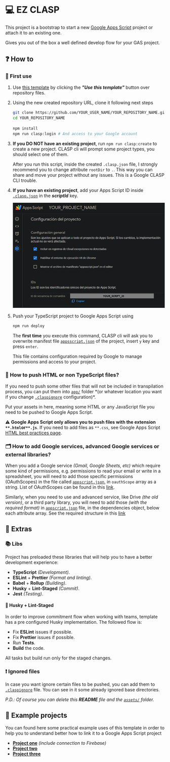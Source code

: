 # 💻 EZ CLASP

This project is a bootstrap to start a new [Google Apps Script](https://developers.google.com/apps-script) project or attach it to an existing one.

Gives you out of the box a well defined develop flow for your GAS project.

## ❓ How to

### 🥇 First use

1. Use [this template](https://github.com/cristobalgvera/ez-clasp) by clicking the **_"Use this template"_** button over repository files.

2. Using the new created repository URL, clone it following next steps

   ```bash
   git clone https://github.com/YOUR_USER_NAME/YOUR_REPOSITORY_NAME.git
   cd YOUR_REPOSITORY_NAME

   npm install
   npm run clasp:login # And access to your Google account
   ```

3. **If you DO NOT have an existing project**, run `npm run clasp:create` to create a new project. CLASP cli will prompt some project types, you should select one of them.

   After you run this script, inside the created `.clasp.json` file, I strongly recommend you to change attribute `rootDir` to `.`. This way you can share and move your project without any issues. This is a Google CLASP CLI trouble.

4. **If you have an existing project**, add your Apps Script ID inside [`.clasp.json`](./.clasp.json) in the **_scriptId_** key.

   ![Project configuration](assets/images/project-configuration.png)

5. Push your TypeScript project to Google Apps Script using

   ```bash
   npm run deploy
   ```

   The **first time** you execute this command, CLASP cli will ask you to overwrite manifest file [`appsscript.json`](./appsscript.json) of the project, insert `y` key and press `enter`.

   This file contains configuration required by Google to manage permissions and access to your project.

### 🤔 How to push HTML or non TypeScript files?

If you need to push some other files that will not be included in transpilation process, you can put them into [`app/`](./app) folder \*(or whatever location you want if you change [`.claspignore`](./.claspignore) configuration)\*.

Put your assets in here, meaning some HTML or any JavaScript file you need to be pushed to Google Apps Script.

⚠️ **Google Apps Script only allows you to push files with the extension `**.html`or`**.js`**. If you need to add files as `**.css`, see Google Apps Script [HTML best practices page](https://developers.google.com/apps-script/guides/html/best-practices).

### 🗂 How to add Google services, advanced Google services or external libraries?

When you add a Google service _(Gmail, Google Sheets, etc)_ which require some kind of permissions, e.g. permissions to read your email or write in a spreadsheet, you will need to add those specific permissions (OAuthScopes) in the file called [`appscript.json`](./appsscript.json), in `oauthScope` array as a string. List of OAuthScopes can be found in this [link](https://developers.google.com/identity/protocols/oauth2/scopes).

Similarly, when you need to use and advanced service, like Drive _(the old version)_, or a third party library, you will need to add those _(with the required format)_ in [`appscript.json`](./appsscript.json) file, in the dependencies object, below each attribute array. See the required structure in this [link](http://json.schemastore.org/appsscript)

## 🍕 Extras

### 📚 Libs

Project has preloaded these libraries that will help you to have a better development experience:

- **TypeScript** _(Development)_.
- **ESLint** + **Prettier** _(Format and linting)_.
- **Babel** + **Rollup** _(Building)_.
- **Husky** + **Lint-Staged** _(Commit)_.
- **Jest** _(Testing)_.

#### 🐾 Husky + Lint-Staged

In order to improve commitment flow when working with teams, template has a pre configured Husky implementation. The followed flow is:

- Fix **ESLint** issues if possible.
- Fix **Prettier** issues if possible.
- Run **Tests**.
- **Build** the code.

All tasks but build run only for the staged changes.

### ❗ Ignored files

In case you want ignore certain files to be pushed, you can add them to [`.claspignore`](./.claspignore) file. You can see in it some already ignored base directories.

_P.D.: Of course you can delete this **README** file and the [`assets/`](./assets) folder._

## 💼 Example projects

You can found here some practical example uses of this template in order to help you to understand better how to link it to a Google Apps Script project

- **[Project one](https://github.com/cristobalgvera/automatic-fup)** _(include connection to Firebase)_
- **[Project two](https://github.com/cristobalgvera/open-orders-update)**
- **[Project three](https://github.com/cristobalgvera/cmic-credentials)**
